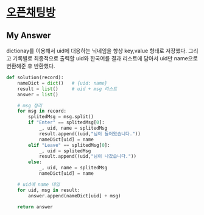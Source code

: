 # [오픈채팅방](https://programmers.co.kr/learn/courses/30/lessons/42888)
## My Answer
dictionay를 이용해서 uid에 대응하는 닉네임을 항상 key,value 형태로 저장했다.
그리고 기록별로 최종적으로 출력할 uid와 한국어를 결과 리스트에 담아서 uid만 name으로 변환해준 후 반환했다.
```python
def solution(record):
    nameDict = dict()   # {uid: name}
    result = list()     # uid + msg 리스트
    answer = list()     

    # msg 정리
    for msg in record:
        splitedMsg = msg.split()
        if "Enter" == splitedMsg[0]:
            _, uid, name = splitedMsg
            result.append((uid,"님이 들어왔습니다."))
            nameDict[uid] = name
        elif "Leave" == splitedMsg[0]:
            _, uid = splitedMsg
            result.append((uid,"님이 나갔습니다."))
        else:
            _, uid, name = splitedMsg
            nameDict[uid] = name

    # uid에 name 대입
    for uid, msg in result:
        answer.append(nameDict[uid] + msg)

    return answer
```